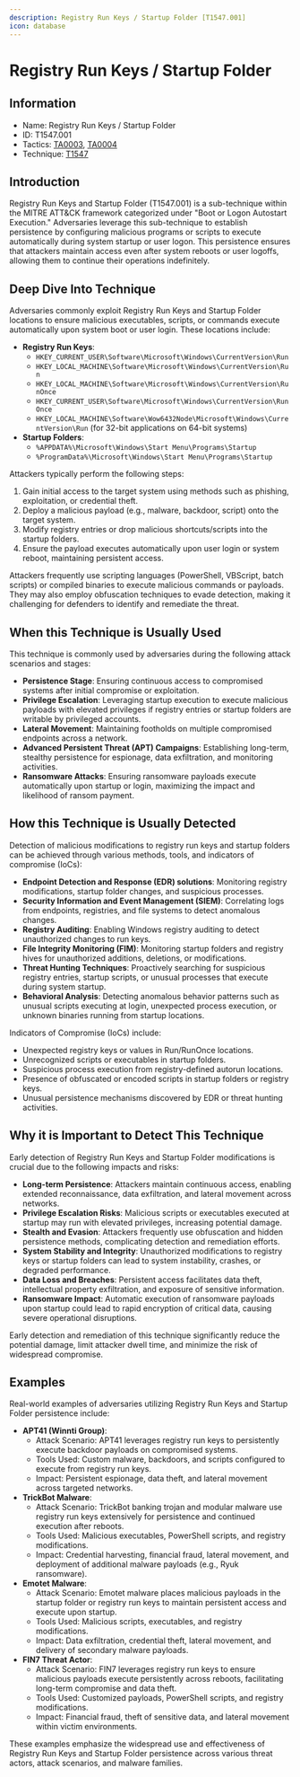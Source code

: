 ```yaml
---
description: Registry Run Keys / Startup Folder [T1547.001]
icon: database
---
```


# Registry Run Keys / Startup Folder

## Information

* Name: Registry Run Keys / Startup Folder
* ID: T1547.001
* Tactics: [TA0003](../), [TA0004](../../ta0004/)
* Technique: [T1547](./)

## Introduction

Registry Run Keys and Startup Folder (T1547.001) is a sub-technique within the MITRE ATT\&CK framework categorized under "Boot or Logon Autostart Execution." Adversaries leverage this sub-technique to establish persistence by configuring malicious programs or scripts to execute automatically during system startup or user logon. This persistence ensures that attackers maintain access even after system reboots or user logoffs, allowing them to continue their operations indefinitely.

## Deep Dive Into Technique

Adversaries commonly exploit Registry Run Keys and Startup Folder locations to ensure malicious executables, scripts, or commands execute automatically upon system boot or user login. These locations include:

* **Registry Run Keys**:
  * `HKEY_CURRENT_USER\Software\Microsoft\Windows\CurrentVersion\Run`
  * `HKEY_LOCAL_MACHINE\Software\Microsoft\Windows\CurrentVersion\Run`
  * `HKEY_LOCAL_MACHINE\Software\Microsoft\Windows\CurrentVersion\RunOnce`
  * `HKEY_CURRENT_USER\Software\Microsoft\Windows\CurrentVersion\RunOnce`
  * `HKEY_LOCAL_MACHINE\Software\Wow6432Node\Microsoft\Windows\CurrentVersion\Run` (for 32-bit applications on 64-bit systems)
* **Startup Folders**:
  * `%APPDATA%\Microsoft\Windows\Start Menu\Programs\Startup`
  * `%ProgramData%\Microsoft\Windows\Start Menu\Programs\Startup`

Attackers typically perform the following steps:

1. Gain initial access to the target system using methods such as phishing, exploitation, or credential theft.
2. Deploy a malicious payload (e.g., malware, backdoor, script) onto the target system.
3. Modify registry entries or drop malicious shortcuts/scripts into the startup folders.
4. Ensure the payload executes automatically upon user login or system reboot, maintaining persistent access.

Attackers frequently use scripting languages (PowerShell, VBScript, batch scripts) or compiled binaries to execute malicious commands or payloads. They may also employ obfuscation techniques to evade detection, making it challenging for defenders to identify and remediate the threat.

## When this Technique is Usually Used

This technique is commonly used by adversaries during the following attack scenarios and stages:

* **Persistence Stage**: Ensuring continuous access to compromised systems after initial compromise or exploitation.
* **Privilege Escalation**: Leveraging startup execution to execute malicious payloads with elevated privileges if registry entries or startup folders are writable by privileged accounts.
* **Lateral Movement**: Maintaining footholds on multiple compromised endpoints across a network.
* **Advanced Persistent Threat (APT) Campaigns**: Establishing long-term, stealthy persistence for espionage, data exfiltration, and monitoring activities.
* **Ransomware Attacks**: Ensuring ransomware payloads execute automatically upon startup or login, maximizing the impact and likelihood of ransom payment.

## How this Technique is Usually Detected

Detection of malicious modifications to registry run keys and startup folders can be achieved through various methods, tools, and indicators of compromise (IoCs):

* **Endpoint Detection and Response (EDR) solutions**: Monitoring registry modifications, startup folder changes, and suspicious processes.
* **Security Information and Event Management (SIEM)**: Correlating logs from endpoints, registries, and file systems to detect anomalous changes.
* **Registry Auditing**: Enabling Windows registry auditing to detect unauthorized changes to run keys.
* **File Integrity Monitoring (FIM)**: Monitoring startup folders and registry hives for unauthorized additions, deletions, or modifications.
* **Threat Hunting Techniques**: Proactively searching for suspicious registry entries, startup scripts, or unusual processes that execute during system startup.
* **Behavioral Analysis**: Detecting anomalous behavior patterns such as unusual scripts executing at login, unexpected process execution, or unknown binaries running from startup locations.

Indicators of Compromise (IoCs) include:

* Unexpected registry keys or values in Run/RunOnce locations.
* Unrecognized scripts or executables in startup folders.
* Suspicious process execution from registry-defined autorun locations.
* Presence of obfuscated or encoded scripts in startup folders or registry keys.
* Unusual persistence mechanisms discovered by EDR or threat hunting activities.

## Why it is Important to Detect This Technique

Early detection of Registry Run Keys and Startup Folder modifications is crucial due to the following impacts and risks:

* **Long-term Persistence**: Attackers maintain continuous access, enabling extended reconnaissance, data exfiltration, and lateral movement across networks.
* **Privilege Escalation Risks**: Malicious scripts or executables executed at startup may run with elevated privileges, increasing potential damage.
* **Stealth and Evasion**: Attackers frequently use obfuscation and hidden persistence methods, complicating detection and remediation efforts.
* **System Stability and Integrity**: Unauthorized modifications to registry keys or startup folders can lead to system instability, crashes, or degraded performance.
* **Data Loss and Breaches**: Persistent access facilitates data theft, intellectual property exfiltration, and exposure of sensitive information.
* **Ransomware Impact**: Automatic execution of ransomware payloads upon startup could lead to rapid encryption of critical data, causing severe operational disruptions.

Early detection and remediation of this technique significantly reduce the potential damage, limit attacker dwell time, and minimize the risk of widespread compromise.

## Examples

Real-world examples of adversaries utilizing Registry Run Keys and Startup Folder persistence include:

* **APT41 (Winnti Group)**:
  * Attack Scenario: APT41 leverages registry run keys to persistently execute backdoor payloads on compromised systems.
  * Tools Used: Custom malware, backdoors, and scripts configured to execute from registry run keys.
  * Impact: Persistent espionage, data theft, and lateral movement across targeted networks.
* **TrickBot Malware**:
  * Attack Scenario: TrickBot banking trojan and modular malware use registry run keys extensively for persistence and continued execution after reboots.
  * Tools Used: Malicious executables, PowerShell scripts, and registry modifications.
  * Impact: Credential harvesting, financial fraud, lateral movement, and deployment of additional malware payloads (e.g., Ryuk ransomware).
* **Emotet Malware**:
  * Attack Scenario: Emotet malware places malicious payloads in the startup folder or registry run keys to maintain persistent access and execute upon startup.
  * Tools Used: Malicious scripts, executables, and registry modifications.
  * Impact: Data exfiltration, credential theft, lateral movement, and delivery of secondary malware payloads.
* **FIN7 Threat Actor**:
  * Attack Scenario: FIN7 leverages registry run keys to ensure malicious payloads execute persistently across reboots, facilitating long-term compromise and data theft.
  * Tools Used: Customized payloads, PowerShell scripts, and registry modifications.
  * Impact: Financial fraud, theft of sensitive data, and lateral movement within victim environments.

These examples emphasize the widespread use and effectiveness of Registry Run Keys and Startup Folder persistence across various threat actors, attack scenarios, and malware families.
